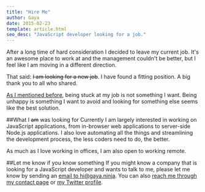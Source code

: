 ```yaml
---
title: "Hire Me"
author: Gaya
date: 2015-02-23
template: article.html
seo_desc: "JavaScript developer looking for a job."
---
```


After a long time of hard consideration I decided to leave my current job. It's an awesome place to work at and the
management couldn't be better, but I feel like I am moving in a different direction.

That said: ~~I am looking for a new job~~. I have found a fitting position. A big thank you to all who shared.

<span class="more"></span>

[As I mentioned before](/articles/stuck-at-your-web-development-job-break-your-routine/), being stuck at my job is not
something I want. Being unhappy is something I want to avoid and looking for something else seems like the best solution.

##What I ~~am~~ was looking for
Currently I am largely interested in working on JavaScript applications, from in-browser web applications to server-side
Node.js applications. I also love automating all the things and streamlining the development process, the less coders
need to do, the better.

As much as I love working in offices, I am also open to working remote.

##Let me know if you know something
If you might know a company that is looking for a JavaScript developer and wants to talk to me, please let me know by
sending an [email to hi@gaya.ninja](mailto:hi@gaya.ninja). You can also [reach me through my contact page](/contact) or
[my Twitter profile](https://twitter.com/GayaKessler).
